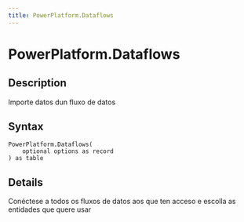 ```yaml
---
title: PowerPlatform.Dataflows
---
```


# PowerPlatform.Dataflows


## Description

Importe datos dun fluxo de datos


## Syntax

```powerquery
PowerPlatform.Dataflows(
    optional options as record
) as table
```


## Details

Conéctese a todos os fluxos de datos aos que ten acceso e escolla as entidades que quere usar



